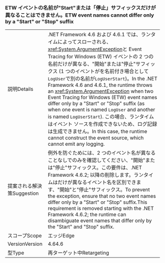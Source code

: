 ### <a name="etw-event-names-cannot-differ-only-by-a-start-or-stop-suffix"></a><span data-ttu-id="ab3a2-101">ETW イベントの名前が"Start"または「停止」サフィックスだけが異なることはできません。</span><span class="sxs-lookup"><span data-stu-id="ab3a2-101">ETW event names cannot differ only by a "Start" or "Stop" suffix</span></span>

|   |   |
|---|---|
|<span data-ttu-id="ab3a2-102">説明</span><span class="sxs-lookup"><span data-stu-id="ab3a2-102">Details</span></span>|<span data-ttu-id="ab3a2-103">.NET Framework 4.6 および 4.6.1 では、ランタイムによってスローされる、<xref:System.ArgumentException>と Event Tracing for Windows (ETW) イベントの 2 つの名前だけが異なる、&quot;開始&quot;または&quot;停止&quot;サフィックス (1 つのイベントがを名前付き場合として<code>LogUser</code>で別の名前が<code>LogUserStart</code>)。</span><span class="sxs-lookup"><span data-stu-id="ab3a2-103">In the .NET Framework 4.6 and 4.6.1, the runtime throws an <xref:System.ArgumentException> when two Event Tracing for Windows (ETW) event names differ only by a &quot;Start&quot; or &quot;Stop&quot; suffix (as when one event is named <code>LogUser</code> and another is named <code>LogUserStart</code>).</span></span> <span data-ttu-id="ab3a2-104">この場合、ランタイムはイベント ソースを作成できないため、ログ記録は生成できません。</span><span class="sxs-lookup"><span data-stu-id="ab3a2-104">In this case, the runtime cannot construct the event source, which cannot emit any logging.</span></span>|
|<span data-ttu-id="ab3a2-105">提案される解決策</span><span class="sxs-lookup"><span data-stu-id="ab3a2-105">Suggestion</span></span>|<span data-ttu-id="ab3a2-106">例外を防ぐためには、2 つのイベント名が異なることなしでのみを確認してください、&quot;開始&quot;または&quot;停止&quot;サフィックス。この要件は、.NET Framework 4.6.2; 以降の削除します。ランタイムはだけが異なるイベント名を区別できます、&quot;開始&quot;と&quot;停止&quot;サフィックス。</span><span class="sxs-lookup"><span data-stu-id="ab3a2-106">To prevent the exception, ensure that no two event names differ only by a &quot;Start&quot; or &quot;Stop&quot; suffix.This requirement is removed starting with the .NET Framework 4.6.2; the runtime can disambiguate event names that differ only by the &quot;Start&quot; and &quot;Stop&quot; suffix.</span></span>|
|<span data-ttu-id="ab3a2-107">スコープ</span><span class="sxs-lookup"><span data-stu-id="ab3a2-107">Scope</span></span>|<span data-ttu-id="ab3a2-108">エッジ</span><span class="sxs-lookup"><span data-stu-id="ab3a2-108">Edge</span></span>|
|<span data-ttu-id="ab3a2-109">Version</span><span class="sxs-lookup"><span data-stu-id="ab3a2-109">Version</span></span>|<span data-ttu-id="ab3a2-110">4.6</span><span class="sxs-lookup"><span data-stu-id="ab3a2-110">4.6</span></span>|
|<span data-ttu-id="ab3a2-111">型</span><span class="sxs-lookup"><span data-stu-id="ab3a2-111">Type</span></span>|<span data-ttu-id="ab3a2-112">再ターゲット中</span><span class="sxs-lookup"><span data-stu-id="ab3a2-112">Retargeting</span></span>|

